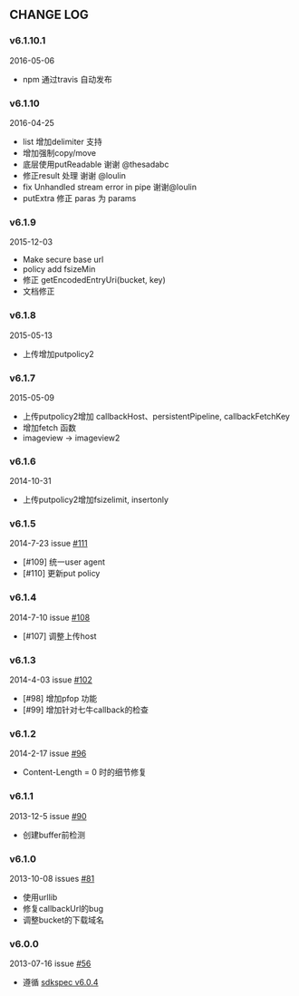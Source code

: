 ## CHANGE LOG

### v6.1.10.1

2016-05-06

- npm 通过travis 自动发布

### v6.1.10

2016-04-25

- list 增加delimiter 支持
- 增加强制copy/move
- 底层使用putReadable 谢谢 @thesadabc
- 修正result 处理 谢谢 @loulin
- fix Unhandled stream error in pipe 谢谢@loulin
- putExtra 修正 paras 为 params

### v6.1.9

2015-12-03

- Make secure base url 
- policy add fsizeMin 
- 修正 getEncodedEntryUri(bucket, key) 
- 文档修正 

### v6.1.8

2015-05-13

- 上传增加putpolicy2

### v6.1.7

2015-05-09

- 上传putpolicy2增加 callbackHost、persistentPipeline, callbackFetchKey
- 增加fetch 函数
- imageview -> imageview2


### v6.1.6

2014-10-31

- 上传putpolicy2增加fsizelimit, insertonly


### v6.1.5

2014-7-23 issue [#111](https://github.com/qiniu/nodejs-sdk/pull/111)

- [#109] 统一user agent
- [#110] 更新put policy

### v6.1.4

2014-7-10 issue [#108](https://github.com/qiniu/nodejs-sdk/pull/108)

- [#107] 调整上传host


### v6.1.3

2014-4-03 issue [#102](https://github.com/qiniu/nodejs-sdk/pull/102)

- [#98] 增加pfop 功能
- [#99] 增加针对七牛callback的检查

### v6.1.2

2014-2-17 issue [#96](https://github.com/qiniu/nodejs-sdk/pull/96)

- Content-Length = 0 时的细节修复


### v6.1.1

2013-12-5 issue [#90](https://github.com/qiniu/nodejs-sdk/pull/90)

- 创建buffer前检测


### v6.1.0

2013-10-08 issues [#81](https://github.com/qiniu/nodejs-sdk/pull/81)

- 使用urllib
- 修复callbackUrl的bug
- 调整bucket的下载域名

### v6.0.0

2013-07-16 issue [#56](https://github.com/qiniu/nodejs-sdk/pull/56)

- 遵循 [sdkspec v6.0.4](https://github.com/qiniu/sdkspec/tree/v6.0.4)
